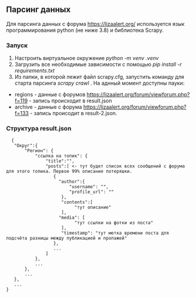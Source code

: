 ## Парсинг данных

Для парсинга данных с форума https://lizaalert.org/ используется язык программирования python (не ниже 3.8) и библиотека Scrapy.

### Запуск

1. Настроить виртуальное окружение _python -m venv .venv_
2. Загрузить все необходимые зависимости с помощью _pip install -r requirements.txt_
3. Из папки, в которой лежит файл scrapy.cfg, запустить команду для старта парсинга _scrapy crawl <spider name>_. На аднный момент доступны пауки:
* regions - данные с форумов https://lizaalert.org/forum/viewforum.php?f=119 - запись происходит в result.json
* archive - данные с форума https://lizaalert.org/forum/viewforum.php?f=133 - запись происодит в result-2.json.

### Структура result.json

      {
       "Округ":{
           "Регион": {
               "ссылка на топик": {
                   "title":"",
                   "posts":[ <- тут будет список всех сообщений с форума для этого топика. Первое 99% описание потеряшки.
                      { 
                        "author":{
                            "username": "",
                            "profile_url": ""
                         },
                         "contents":[
                              "тут описание"
                         ],
                        "media": [
                              "тут ссылки на фотки из поста"
                         ],
                         "timestamp": "тут метка времени поста для подсчёта разницы между публикацией и пропажей"
                      },
                      ...
                   ]
               },
               ...
           },
           ...
       },
       ...
    }
      
